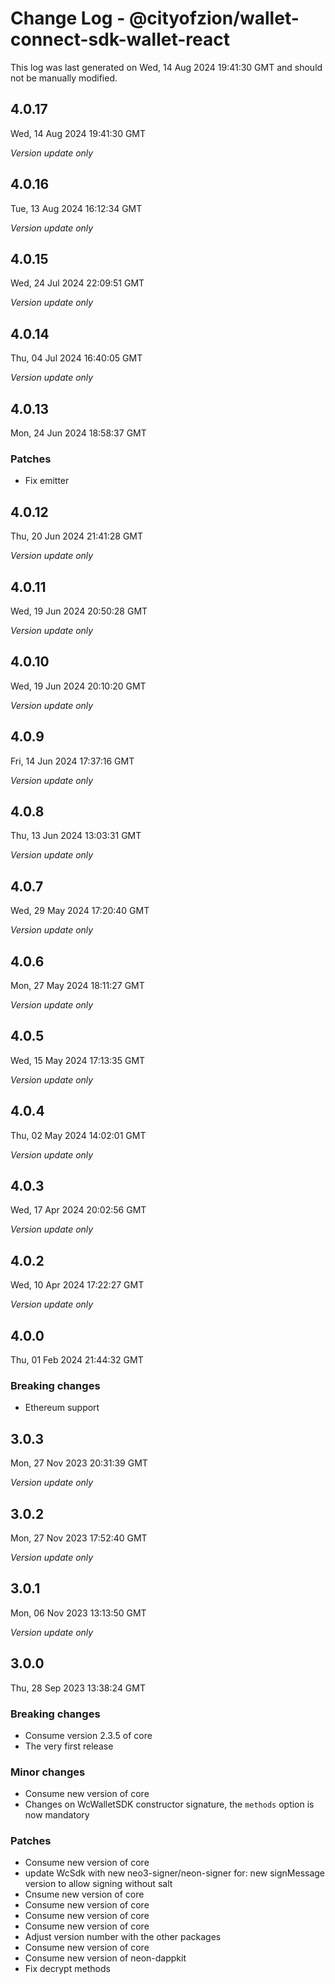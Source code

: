 # Change Log - @cityofzion/wallet-connect-sdk-wallet-react

This log was last generated on Wed, 14 Aug 2024 19:41:30 GMT and should not be manually modified.

## 4.0.17
Wed, 14 Aug 2024 19:41:30 GMT

_Version update only_

## 4.0.16
Tue, 13 Aug 2024 16:12:34 GMT

_Version update only_

## 4.0.15
Wed, 24 Jul 2024 22:09:51 GMT

_Version update only_

## 4.0.14
Thu, 04 Jul 2024 16:40:05 GMT

_Version update only_

## 4.0.13
Mon, 24 Jun 2024 18:58:37 GMT

### Patches

- Fix emitter

## 4.0.12
Thu, 20 Jun 2024 21:41:28 GMT

_Version update only_

## 4.0.11
Wed, 19 Jun 2024 20:50:28 GMT

_Version update only_

## 4.0.10
Wed, 19 Jun 2024 20:10:20 GMT

_Version update only_

## 4.0.9
Fri, 14 Jun 2024 17:37:16 GMT

_Version update only_

## 4.0.8
Thu, 13 Jun 2024 13:03:31 GMT

_Version update only_

## 4.0.7
Wed, 29 May 2024 17:20:40 GMT

_Version update only_

## 4.0.6
Mon, 27 May 2024 18:11:27 GMT

_Version update only_

## 4.0.5
Wed, 15 May 2024 17:13:35 GMT

_Version update only_

## 4.0.4
Thu, 02 May 2024 14:02:01 GMT

_Version update only_

## 4.0.3
Wed, 17 Apr 2024 20:02:56 GMT

_Version update only_

## 4.0.2
Wed, 10 Apr 2024 17:22:27 GMT

_Version update only_

## 4.0.0
Thu, 01 Feb 2024 21:44:32 GMT

### Breaking changes

- Ethereum support

## 3.0.3
Mon, 27 Nov 2023 20:31:39 GMT

_Version update only_

## 3.0.2
Mon, 27 Nov 2023 17:52:40 GMT

_Version update only_

## 3.0.1
Mon, 06 Nov 2023 13:13:50 GMT

_Version update only_

## 3.0.0
Thu, 28 Sep 2023 13:38:24 GMT

### Breaking changes

- Consume version 2.3.5 of core
- The very first release

### Minor changes

- Consume new version of core
- Changes on WcWalletSDK constructor signature, the `methods` option is now mandatory

### Patches

- Consume new version of core
- update WcSdk with new neo3-signer/neon-signer for: new signMessage version to allow signing without salt
- Cnsume new version of core
- Consume new version of core
- Consume new version of core
- Consume new version of core
- Adjust version number with the other packages
- Consume new version of core
- Consume new version of neon-dappkit
- Fix decrypt methods


